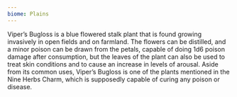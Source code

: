 ```yaml
---
biome: Plains
---
```

Viper’s Bugloss is a blue flowered stalk plant that is found growing invasively in open fields and on farmland. The flowers can be distilled, and a minor poison can be drawn from the petals, capable of doing 1d6 poison damage after consumption, but the leaves of the plant can also be used to treat skin conditions and to cause an increase in levels of arousal. Aside from its common uses, Viper’s Bugloss is one of the plants mentioned in the Nine Herbs Charm, which is supposedly capable of curing any poison or disease. 


